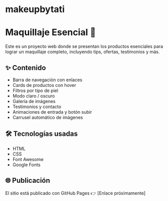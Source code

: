 # makeupbytati

# Maquillaje Esencial 💄

Este es un proyecto web donde se presentan los productos esenciales para lograr un maquillaje completo, incluyendo tips, ofertas, testimonios y más.

## ✨ Contenido

- Barra de navegación con enlaces
- Cards de productos con hover
- Filtros por tipo de piel
- Modo claro / oscuro
- Galería de imágenes
- Testimonios y contacto
- Animaciones de entrada y botón subir
- Carrusel automático de imágenes

## 🛠️ Tecnologías usadas

- HTML
- CSS
- Font Awesome
- Google Fonts

## 🌐 Publicación

El sitio está publicado con GitHub Pages 👉 [Enlace próximamente]

